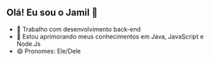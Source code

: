 ## Olá! Eu sou o Jamil 👋
- 🔭 Trabalho com desenvolvimento back-end
- 🌱 Estou aprimorando meus conhecimentos em Java, JavaScript e Node.Js
- 😄 Pronomes: Ele/Dele
